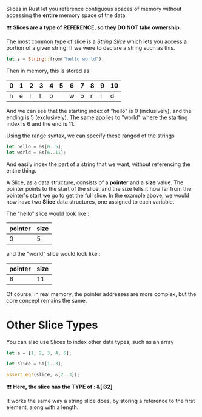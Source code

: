 Slices in Rust let you reference contiguous spaces of memory without accessing the **entire** memory space of the data. 

❗❗❗ **Slices are a type of REFERENCE, so they DO NOT take ownership.**

The most common type of slice is a *String Slice* which lets you access a portion of a given string. If we were to declare a string such as this.

```Rust
let s = String::from("hello world");
```

Then in memory, this is stored as

| 0 | 1 | 2 | 3 | 4 | 5 | 6 | 7 | 8 | 9 | 10 |
| - | - | - | - | - | - | - | - | - |  - | - |
| h | e | l | l | o |   | w | o | r |  l | d |

And we can see that the starting index of "hello" is 0 (inclusively), and the ending is 5 (exclusively). The same applies to "world" where the starting index is 6 and the end is 11.

Using the range syntax, we can specify these ranged of the strings

```Rust
let hello = &s[0..5];
let world = &s[6..11];
```

And easily index the part of a string that we want, without referencing the entire thing.

A Slice, as a data structure, consists of a **pointer** and a **size** value. The pointer points to the start of the slice, and the size tells it how far from the pointer's start we go to get the full slice. In the example above, we would now have two **Slice** data structures, one assigned to each variable.

The "hello" slice would look like :

| pointer | size |
|-|-|
| 0 | 5 |

and the "world" slice would look like :

| pointer | size |
|-|-|
| 6 | 11 |

Of course, in real memory, the pointer addresses are more complex, but the core concept remains the same.

# Other Slice Types

You can also use Slices to index other data types, such as an array

```Rust
let a = [1, 2, 3, 4, 5];

let slice = &a[1..3];

assert_eq!(slice, &[2..3]);
```


❗❗❗ **Here, the slice has the TYPE of : &[i32]**

It works the same way a string slice does, by storing a reference to the first element, along with a length.

